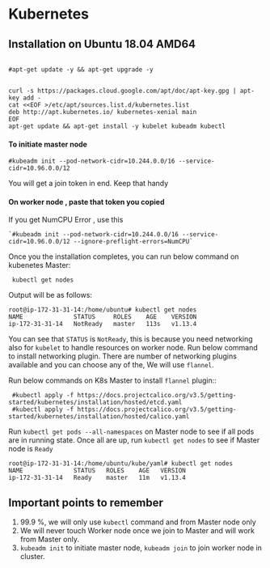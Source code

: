 # Kubernetes

## Installation on Ubuntu 18.04 AMD64

```

#apt-get update -y && apt-get upgrade -y


curl -s https://packages.cloud.google.com/apt/doc/apt-key.gpg | apt-key add -
cat <<EOF >/etc/apt/sources.list.d/kubernetes.list
deb http://apt.kubernetes.io/ kubernetes-xenial main
EOF
apt-get update && apt-get install -y kubelet kubeadm kubectl
```

#### To initiate master node
`#kubeadm init --pod-network-cidr=10.244.0.0/16 --service-cidr=10.96.0.0/12`

You will get a join token in end. Keep that handy

#### On worker node , paste that token you copied


If you get NumCPU Error , use this 
```
`#kubeadm init --pod-network-cidr=10.244.0.0/16 --service-cidr=10.96.0.0/12 --ignore-preflight-errors=NumCPU`
```

Once you the installation completes, you can run below command on kubenetes Master:

` kubectl get nodes`

Output will be as follows:
```
root@ip-172-31-31-14:/home/ubuntu# kubectl get nodes
NAME              STATUS     ROLES    AGE    VERSION
ip-172-31-31-14   NotReady   master   113s   v1.13.4
```

You can see that `STATUS` is `NotReady`, this is because you need networking also for `kubelet` to handle resources on worker node. 
Run below command to install networking plugin. There are number of networking plugins available and you can choose any of the, We will use `flannel`.

Run below commands on K8s Master to install `flannel` plugin::

```
 #kubectl apply -f https://docs.projectcalico.org/v3.5/getting-started/kubernetes/installation/hosted/etcd.yaml
 #kubectl apply -f https://docs.projectcalico.org/v3.5/getting-started/kubernetes/installation/hosted/calico.yaml
```

Run `kubectl get pods --all-namespaces` on Master node to see if all pods are in running state. Once all are up, run `kubectl get nodes` to see if Master node is `Ready`
```
root@ip-172-31-31-14:/home/ubuntu/kube/yaml# kubectl get nodes
NAME              STATUS   ROLES    AGE   VERSION
ip-172-31-31-14   Ready    master   11m   v1.13.4
```


## Important points to remember 

1. 99.9 %, we will only use `kubectl` command and from Master node only
2. We will never touch Worker node once we join to Master and will work from Master only.
3. `kubeadm init` to initiate master node, `kubeadm join` to join worker node in cluster.
